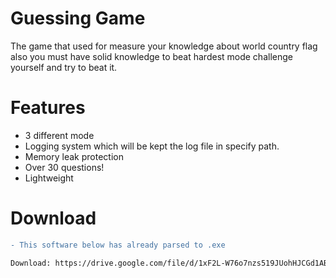 # Guessing Game

The game that used for measure your knowledge about world country flag also you must have solid knowledge to beat hardest mode challenge yourself and try to beat it.

# Features
- 3 different mode
- Logging system which will be kept the log file in specify path.
- Memory leak protection
- Over 30 questions!
- Lightweight

# Download

```diff
- This software below has already parsed to .exe

Download: https://drive.google.com/file/d/1xF2L-W76o7nzs519JUohHJCGd1AB2RGd/view?usp=share_link
